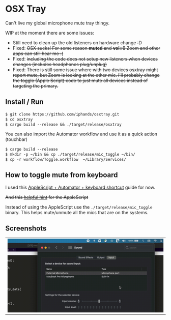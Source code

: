 # OSX Tray

Can't live my global microphone mute tray thingy.

WIP at the moment there are some issues:


- Still need to clean up the old listeners on hardware change :D
- Fixed: ~~OSX sucks! For some reason **muted** and **vol=0** Zoom and other apps can still hear me :(~~
- Fixed: ~~including the code does not setup new listeners when devices changes (includes headphones plug/unplug)~~
- Fixed: ~~There is still some issue where with two devices osxtray might report mute, but Zoom is looking at the
other mic. I'll probably change the toggle (Apple Script) code to just mute all devices instead of targeting the primary.~~

## Install / Run
```shell
$ git clone https://github.com/iphands/osxtray.git
$ cd osxtray
$ cargo build --release && ./target/release/osxtray
```

You can also import the Automator workflow and use it as a quick action (touchbar)
```shell
$ cargo build --release
$ mkdir -p ~/bin && cp ./target/release/mic_toggle ~/bin/
$ cp -r workflow/Toggle.workflow  ~/Library/Services/
```

## How to toggle mute from keyboard

I used this [AppleScript + Automator + keyboard shortcut](https://blog.fosketts.net/2010/08/09/assign-keyboard-shortcut-applescript-automator-service/) guide for now.

~~And this [helpful hint](https://superuser.com/a/397770) for the AppleScript~~

Instead of using the AppleScript use the `./target/release/mic_toggle` binary.
This helps mute/unmute all the mics that are on the systems.

## Screenshots
<table>
 <tr>
  <td><img src="https://raw.githubusercontent.com/iphands/osxtray/main/assets/demo.gif" alt="screenshot"></td>
 </tr>
</table>

